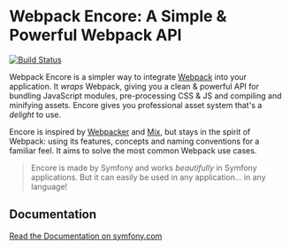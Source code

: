 # Webpack Encore: A Simple & Powerful Webpack API

[![Build Status](https://travis-ci.org/symfony/webpack-encore.svg?branch=master)](https://travis-ci.org/symfony/webpack-encore)

Webpack Encore is a simpler way to integrate [Webpack](https://webpack.js.org/) into your
application. It *wraps* Webpack, giving you a clean & powerful API
for bundling JavaScript modules, pre-processing CSS & JS and compiling
and minifying assets. Encore gives you professional asset system
that's a *delight* to use.

Encore is inspired by [Webpacker](https://github.com/rails/webpacker) and
[Mix](https://laravel.com/docs/5.4/mix), but stays in the spirit of
Webpack: using its features, concepts and naming conventions for a familiar
feel. It aims to solve the most common Webpack use cases.

> Encore is made by Symfony and works *beautifully* in Symfony applications.
> But it can easily be used in any application... in any language!

## Documentation

[Read the Documentation on symfony.com](http://symfony.com/doc/current/frontend.html)
